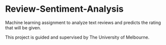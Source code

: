 # Review-Sentiment-Analysis
Machine learning assignment to analyze text reviews and predicts the rating that will be given.

This project is guided and supervised by The University of Melbourne.
